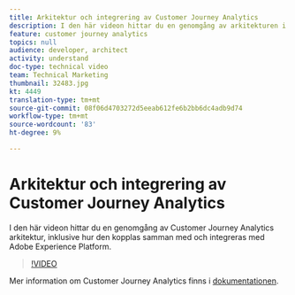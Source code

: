 ```yaml
---
title: Arkitektur och integrering av Customer Journey Analytics
description: I den här videon hittar du en genomgång av arkitekturen i Adobe Customer Journey Analytics, inklusive hur den kopplas samman med och integreras med Adobe Experience Platform.
feature: customer journey analytics
topics: null
audience: developer, architect
activity: understand
doc-type: technical video
team: Technical Marketing
thumbnail: 32483.jpg
kt: 4449
translation-type: tm+mt
source-git-commit: 08f06d4703272d5eeab612fe6b2bb6dc4adb9d74
workflow-type: tm+mt
source-wordcount: '83'
ht-degree: 9%

---
```



# Arkitektur och integrering av Customer Journey Analytics

I den här videon hittar du en genomgång av Customer Journey Analytics arkitektur, inklusive hur den kopplas samman med och integreras med Adobe Experience Platform.

>[!VIDEO](https://video.tv.adobe.com/v/32483/?quality=12)

Mer information om Customer Journey Analytics finns i [dokumentationen](https://docs.adobe.com/content/help/en/analytics-platform/using/cja-landing.html).
